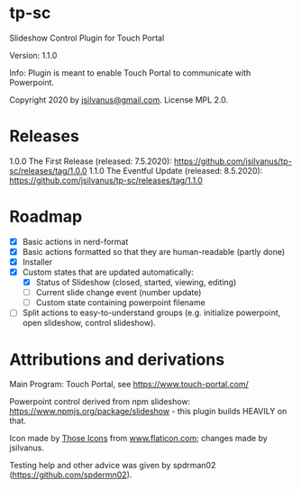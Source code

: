 # tp-sc
Slideshow Control Plugin for Touch Portal

Version: 1.1.0

Info: Plugin is meant to enable Touch Portal to communicate with Powerpoint.

Copyright 2020 by jsilvanus@gmail.com. License MPL 2.0.

# Releases

1.0.0 The First Release (released: 7.5.2020): https://github.com/jsilvanus/tp-sc/releases/tag/1.0.0
1.1.0 The Eventful Update (released: 8.5.2020): https://github.com/jsilvanus/tp-sc/releases/tag/1.1.0

# Roadmap

- [x] Basic actions in nerd-format
- [x] Basic actions formatted so that they are human-readable (partly done)
- [x] Installer
- [x] Custom states that are updated automatically:
  - [x] Status of Slideshow (closed, started, viewing, editing)
  - [ ] Current slide change event (number update)
  - [ ] Custom state containing powerpoint filename
- [ ] Split actions to easy-to-understand groups (e.g. initialize powerpoint, open slideshow, control slideshow).

# Attributions and derivations

Main Program: Touch Portal, see https://www.touch-portal.com/

Powerpoint control derived from npm slideshow: https://www.npmjs.org/package/slideshow - this plugin builds HEAVILY on that.

Icon made by <a href="https://www.flaticon.com/authors/those-icons" title="Those Icons">Those Icons</a> from <a href="https://www.flaticon.com/" title="Flaticon"> www.flaticon.com</a>; changes made by jsilvanus.

Testing help and other advice was given by spdrman02 (https://github.com/spdermn02).
